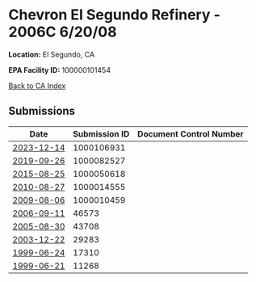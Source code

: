 # Chevron El Segundo Refinery - 2006C 6/20/08

**Location:** El Segundo, CA

**EPA Facility ID:** 100000101454

[Back to CA Index](../../index.md)

## Submissions

| Date | Submission ID | Document Control Number |
|------|--------------|-------------------------|
| [2023-12-14](submissions/1000106931.md) | 1000106931 |  |
| [2019-09-26](submissions/1000082527.md) | 1000082527 |  |
| [2015-08-25](submissions/1000050618.md) | 1000050618 |  |
| [2010-08-27](submissions/1000014555.md) | 1000014555 |  |
| [2009-08-06](submissions/1000010459.md) | 1000010459 |  |
| [2006-09-11](submissions/46573.md) | 46573 |  |
| [2005-08-30](submissions/43708.md) | 43708 |  |
| [2003-12-22](submissions/29283.md) | 29283 |  |
| [1999-06-24](submissions/17310.md) | 17310 |  |
| [1999-06-21](submissions/11268.md) | 11268 |  |
